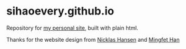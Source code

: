 # sihaoevery.github.io
Repository for [my personal site](https://sihaoevery.github.io/), built with plain html.

Thanks for the website design from [Nicklas Hansen](https://nicklashansen.github.io/) and [Mingfet Han](https://mingfei.info/)
